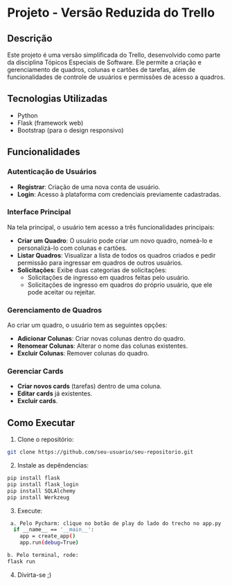 # Projeto - Versão Reduzida do Trello

## Descrição
Este projeto é uma versão simplificada do Trello, desenvolvido como parte da disciplina Tópicos Especiais de Software. Ele permite a criação e gerenciamento de quadros, colunas e cartões de tarefas, além de funcionalidades de controle de usuários e permissões de acesso a quadros.

## Tecnologias Utilizadas
- Python
- Flask (framework web)
- Bootstrap (para o design responsivo)

## Funcionalidades

### Autenticação de Usuários
- **Registrar**: Criação de uma nova conta de usuário.
- **Login**: Acesso à plataforma com credenciais previamente cadastradas.

### Interface Principal
Na tela principal, o usuário tem acesso a três funcionalidades principais:

- **Criar um Quadro**: O usuário pode criar um novo quadro, nomeá-lo e personalizá-lo com colunas e cartões.
- **Listar Quadros**: Visualizar a lista de todos os quadros criados e pedir permissão para ingressar em quadros de outros usuários.
- **Solicitações**: Exibe duas categorias de solicitações:
  - Solicitações de ingresso em quadros feitas pelo usuário.
  - Solicitações de ingresso em quadros do próprio usuário, que ele pode aceitar ou rejeitar.

### Gerenciamento de Quadros
Ao criar um quadro, o usuário tem as seguintes opções:

- **Adicionar Colunas**: Criar novas colunas dentro do quadro.
- **Renomear Colunas**: Alterar o nome das colunas existentes.
- **Excluir Colunas**: Remover colunas do quadro.

### Gerenciar Cards
- **Criar novos cards** (tarefas) dentro de uma coluna.
- **Editar cards** já existentes.
- **Excluir cards**.

## Como Executar

1. Clone o repositório:

```bash
git clone https://github.com/seu-usuario/seu-repositorio.git
```
  
2. Instale as depêndencias:
  ```bash
  pip install flask
  pip install flask_login
  pip install SQLAlchemy
  pip install Werkzeug
```
3. Execute:
```bash
 a. Pelo Pycharm: clique no botão de play do lado do trecho no app.py
  if __name__ == '__main__':
    app = create_app()
    app.run(debug=True)

b. Pelo terminal, rode:
flask run
```
4. Divirta-se ;)

